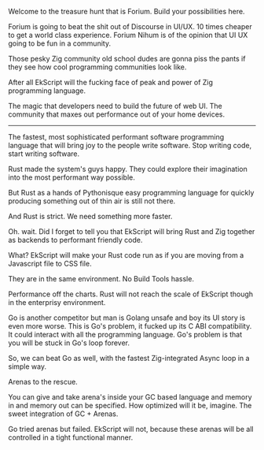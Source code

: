Welcome to the treasure hunt that is Forium. Build your possibilities here.

Forium is going to beat the shit out of Discourse in UI/UX. 10 times cheaper to get a world class experience. Forium Nihum is of the opinion that UI UX going to be fun in a community.

Those pesky Zig community old school dudes are gonna piss the pants if they see how cool programming communities look like.

After all EkScript will the fucking face of peak and power of Zig programming language.

The magic that developers need to build the future of web UI. The community that maxes out performance out of your home devices.

---
The fastest, most sophisticated performant software programming language that will bring joy to the people write software. Stop writing code, start writing software.

Rust made the system's guys happy. They could explore their imagination into the most performant way possible.

But Rust as a hands of Pythonisque easy programming language for quickly producing something out of thin air is still not there.

And Rust is strict. We need something more faster.

Oh. wait. Did I forget to tell you that EkScript will bring Rust and Zig together as backends to performant friendly code.

What? EkScript will make your Rust code run as if you are moving from a Javascript file to CSS file.

They are in the same environment. No Build Tools hassle.

Performance off the charts. Rust will not reach the scale of EkScript though in the enterprisy environment.

Go is another competitor but man is Golang unsafe and boy its UI story is even more worse.
This is Go's problem, it fucked up its C ABI compatibility. It could interact with all the programming language. Go's problem is that you will be stuck in Go's loop forever.

So, we can beat Go as well, with the fastest Zig-integrated Async loop in a simple way.

Arenas to the rescue.

You can give and take arena's inside your GC based language and memory in and memory out can be specified.
How optimized will it be, imagine. The sweet integration of GC + Arenas.

Go tried arenas but failed. EkScript will not, because these arenas will be all controlled in a tight functional manner.